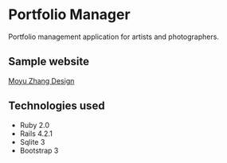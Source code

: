 # Portfolio Manager

Portfolio management application for artists and photographers.

## Sample website

[Moyu Zhang Design](http://www.moyuzhang.com)
 

## Technologies used
- Ruby 2.0
- Rails 4.2.1
- Sqlite 3
- Bootstrap 3
